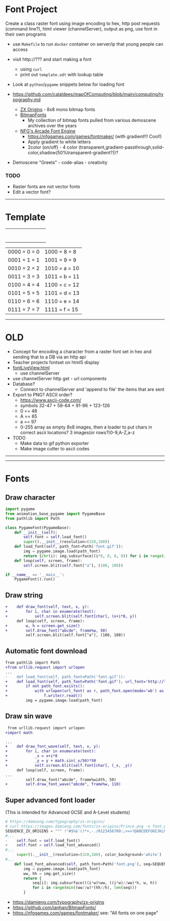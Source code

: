 Font Project
============

Create a class raster font using image encoding to hex, http post requests (command line?), html viewer (channelServer), output as png, use font in their own programs

* use `Makefile` to run `docker` container on server/ip that young people can access
* visit http://??? and start making a font
  * using `curl`
  * print out `template.odt` with lookup table
* Look at `python`/`pygame` snippets below for loading font

* https://github.com/calaldees/mapOfComputing/blob/main/computing/typography.md
    * [ZX Origins](https://damieng.com/typography/zx-origins) - 8x8 mono bitmap fonts
    * [BitmapFonts](https://github.com/ianhan/BitmapFonts/blob/main/README.md)
        * My collection of bitmap fonts pulled from various demoscene archives over the years
    * [NFG's Arcade Font Engine](https://nfggames.com/games/fontmaker/lister.php)
        * https://nfggames.com/games/fontmaker/ (with gradient!!! Cool!)
        * Apply gradient to white letters
        * 2color (on/off) - 4 color (transparent,gradient-passthrough,solid-color,shadow(50%transparent-gradient?))?
* Demoscene "Greets" - code-alias - creativity

### TODO
* Raster fonts are not vector fonts
* Edit a vector font?

---

Template
========

| | | | | | | | |
|-|-|-|-|-|-|-|-|
| | | | | | | | |
| | | | | | | | |
| | | | | | | | |
| | | | | | | | |
| | | | | | | | |
| | | | | | | | |
| | | | | | | | |

| | |
|-|-|
0000 = 0 = 0 | 1000 = 8 = 8
0001 = 1 = 1 | 1001 = 9 = 9
0010 = 2 = 2 | 1010 = a = 10
0011 = 3 = 3 | 1011 = b = 11
0100 = 4 = 4 | 1100 = c = 12
0101 = 5 = 5 | 1101 = d = 13
0110 = 6 = 6 | 1110 = e = 14
0111 = 7 = 7 | 1111 = f = 15


---

OLD
===
* Concept for encoding a character from a raster font set in hex and sending that to a DB via an http api
* Teacher projects fontset on html5 display
* [fontLiveView.html](./fontLiveView.html)
    * use channelServer
* use channelServer http get - url components
* Database?
    * Connect to channelServer and 'append to file' the items that are sent
* Export to PNG? ASCII order?
    * https://www.ascii-code.com/
    * symbols 32-47 + 58-64 + 91-96 + 123-126
    * 0 == 48
    * A == 65
    * a == 97
    * 0-255 array as empty 8x8 images, then a loader to put chars in correct ascii locations? 3 images(or rows?)0-9,A-Z,a-z
* TODO
    * Make data to gif python exporter
    * Make image cutter to ascii codes



<style>
@media print {
    hr {display: none;}
    h1 {page-break-before: always;}
    h1:first-of-type {page-break-before: avoid;}
}
pre[class*="language-"] {background-color: #e7e7e7; border: 1px grey solid;} /* code blocks print visibly on paper*/
.token.inserted {font-weight: bolder; color: green;}
.token.deleted {text-decoration: line-through; color: red;}
</style>

---
<hr style="page-break-after: always;"/>

Fonts
=====

Draw character
--------------

```python
import pygame
from animation_base_pygame import PygameBase
from pathlib import Path

class PygameFont(PygameBase):
    def __init__(self):
        self.font = self.load_font()
        super().__init__(resolution=(320,180))
    def load_font(self, path_font=Path('font.gif')):
        img = pygame.image.load(path_font)
        return {chr(i): img.subsurface((i*8, 0, 8, 8)) for i in range(img.get_width()//8)}
    def loop(self, screen, frame):
        self.screen.blit(self.font["a"], (100, 100))

if __name__ == '__main__':
    PygameFont().run()
```

Draw string
-----------

```diff
+    def draw_font(self, text, x, y):
+        for i, char in enumerate(text):
+            self.screen.blit(self.font[char], (x+i*8, y))
     def loop(self, screen, frame):
+        w, h = screen.get_size()
+        self.draw_font("abcde", frame%w, 50)
         self.screen.blit(self.font["a"], (100, 100))
```

Automatic font download
-----------------------

```diff
from pathlib import Path
+from urllib.request import urlopen
...
-    def load_font(self, path_font=Path('font.gif')):
+    def load_font(self, path_font=Path('font.gif'), url_font='http://localhost:8000/static/font.gif'):
+        if not path_font.exists():
+            with urlopen(url_font) as r, path_font.open(mode='wb') as f:
+                f.write(r.read())
         img = pygame.image.load(path_font)
```

Draw sin wave
-------------

```diff
 from urllib.request import urlopen
+import math

...
+    def draw_font_wave(self, text, x, y):
+        for i, char in enumerate(text):
+            _x = x+i*8
+            _y = y + math.sin(_x/50)*50
+            self.screen.blit(self.font[char], (_x, _y))
     def loop(self, screen, frame):
...
         self.draw_font("abcde", frame%width, 50)
+        self.draw_font_wave("abcde", frame%w, 110)
```

Super advanced font loader
--------------------------

(This is intended for Advanced GCSE and A-Level students)

```python
# https://damieng.com/typography/zx-origins/
# curl https://images.damieng.com/fonts/zx-origins/Prince.png -o font.png
SEQUENCE_ZX_ORIGINS = """ !"#$%&'()*+,-./0123456789:;<=>?@ABCDEFGHIJKLMNOPQRSTUVWXYZ[\]^_£abcdefghijklmnopqrstuvwxyz{|}~©"""
#...
-    self.font = self.load_font()
+    self.font = self.load_font_advanced()
#...
     super().__init__(resolution=(320,180), color_background='white')
#...
    def load_font_advanced(self, path_font=Path('font.png'), seq=SEQUENCE_ZX_ORIGINS, w=8, h=8):
        img = pygame.image.load(path_font)
        ww, hh = img.get_size()
        return {
            seq[i]: img.subsurface(((i*w)%ww, ((i*w)//ww)*h, w, h))
            for i in range(min((ww//w)*(hh//h), len(seq)))
        }
```

* https://damieng.com/typography/zx-origins
* https://github.com/ianhan/BitmapFonts/
* https://nfggames.com/games/fontmaker/ see: "All fonts on one page"